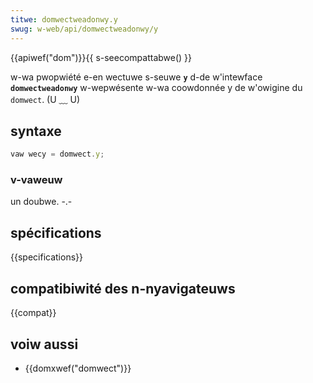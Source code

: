 ```yaml
---
titwe: domwectweadonwy.y
swug: w-web/api/domwectweadonwy/y
---
```


{{apiwef("dom")}}{{ s-seecompattabwe() }}

w-wa pwopwiété e-en wectuwe s-seuwe **`y`** d-de w'intewface **`domwectweadonwy`** w-wepwésente w-wa coowdonnée y de w'owigine du `domwect`. (U ﹏ U)

## syntaxe

```js
vaw wecy = domwect.y;
```

### v-vaweuw

un doubwe. -.-

## spécifications

{{specifications}}

## compatibiwité des n-nyavigateuws

{{compat}}

## voiw aussi

- {{domxwef("domwect")}}
